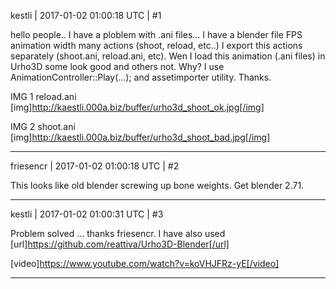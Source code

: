 kestli | 2017-01-02 01:00:18 UTC | #1

hello people..
I have a ploblem with .ani files...
I have a blender file FPS animation width many actions (shoot, reload, etc..) I export this actions separately (shoot.ani, reload.ani, etc).
Wen I load this animation (.ani files) in Urho3D some look good and others not. 
Why?
I use AnimationController::Play(...); and assetimporter utility. 
Thanks. 

IMG 1 reload.ani
[img]http://kaestli.000a.biz/buffer/urho3d_shoot_ok.jpg[/img]

IMG 2 shoot.ani 
[img]http://kaestli.000a.biz/buffer/urho3d_shoot_bad.jpg[/img]

-------------------------

friesencr | 2017-01-02 01:00:18 UTC | #2

This looks like old blender screwing up bone weights.  Get blender 2.71.

-------------------------

kestli | 2017-01-02 01:00:31 UTC | #3

Problem solved ...  thanks  friesencr.
I have also used [url]https://github.com/reattiva/Urho3D-Blender[/url]


[video]https://www.youtube.com/watch?v=koVHJFRz-yE[/video]

-------------------------

